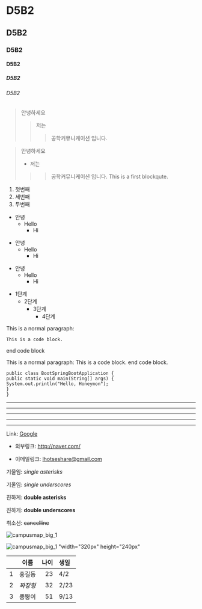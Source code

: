 # D5B2
## D5B2
### D5B2
#### D5B2
##### D5B2
###### D5B2


> 안녕하세요
>> 저는
>>> 공학커뮤니케이션 입니다.


> 안녕하세요
> + 저는
>>> 공학커뮤니케이션 입니다.
>>> This is a first blockqute.


1) 첫번째
3) 세번째
2) 두번째


+ 안녕
    + Hello
        + Hi

* 안녕
    * Hello
        * Hi

- 안녕
    - Hello
        - Hi


* 1단계
    - 2단계
        + 3단계
            + 4단계


This is a normal paragraph:

    This is a code block.
  
end code block


This is a normal paragraph:
    This is a code block.
end code block.


```
public class BootSpringBootApplication {
public static void main(String[] args) {
System.out.println("Hello, Honeymon");
}
}
```


* * *
***
*****
- - -
---------------------------------------


Link: [Google][googlelink]

[googlelink]:https://google.com "Go google"


* 외부링크: <http://naver.com/>

* 이메일링크: <lhotseshare@gmail.com>


기울임: *single asterisks*

기울임: _single underscores_

진하게: **double asterisks**

진하게: __double underscores__

취소선: ~~cancelline~~


![campusmap_big_1](https://user-images.githubusercontent.com/86451066/123567228-9ebf4e00-d7fc-11eb-818d-f46a8a9e0582.gif)

![campusmap_big_1](https://user-images.githubusercontent.com/86451066/123567228-9ebf4e00-d7fc-11eb-818d-f46a8a9e0582.gif) "width="320px" height="240px"


| | 이름 | 나이 | 생일 |
| :-: | :-: | -: | :- |
| 1 | 홍길동 | 23 | 4/2 |
| 2 | *짜장형* | 32 | 2/23|
| 3 | 뿡뿡이 | 51 | 9/13 |

